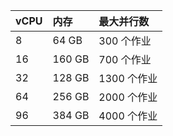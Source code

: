 | vCPU | 内存     | 最大并行数    |
|:---- |:------ |:-------- |
| 8    | 64 GB  | 300 个作业  |
| 16   | 160 GB | 700 个作业  |
| 32   | 128 GB | 1300 个作业 |
| 64   | 256 GB | 2000 个作业 |
| 96   | 384 GB | 4000 个作业 |